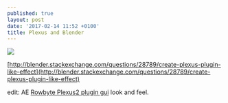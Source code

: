 ```yaml
---
published: true
layout: post
date: '2017-02-14 11:52 +0100'
title: Plexus and Blender
---
```

![](https://i.stack.imgur.com/dr6am.jpg)

[http://blender.stackexchange.com/questions/28789/create-plexus-plugin-like-effect](http://blender.stackexchange.com/questions/28789/create-plexus-plugin-like-effect)

edit: AE [Rowbyte Plexus2 plugin gui](https://cdn.scrot.moe/images/2017/02/14/plexus_ae_plugin_gui.png) look and feel.
